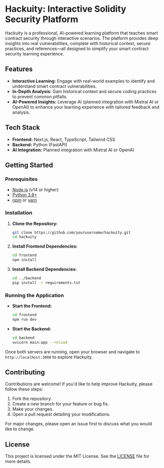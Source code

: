 # Hackuity: Interactive Solidity Security Platform

Hackuity is a professional, AI-powered learning platform that teaches smart contract security through interactive scenarios. The platform provides deep insights into real vulnerabilities, complete with historical context, secure practices, and references—all designed to simplify your smart contract security learning experience.

## Features

- **Interactive Learning:** Engage with real-world examples to identify and understand smart contract vulnerabilities.
- **In-Depth Analysis:** Gain historical context and secure coding practices to prevent common pitfalls.
- **AI-Powered Insights:** Leverage AI (planned integration with Mistral AI or OpenAI) to enhance your learning experience with tailored feedback and analysis.

## Tech Stack

- **Frontend:** Next.js, React, TypeScript, Tailwind CSS
- **Backend:** Python (FastAPI)
- **AI Integration:** Planned integration with Mistral AI or OpenAI

## Getting Started

### Prerequisites

- [Node.js](https://nodejs.org/) (v14 or higher)
- [Python 3.8+](https://www.python.org/downloads/)
- [npm](https://www.npmjs.com/) or [yarn](https://yarnpkg.com/)

### Installation

1. **Clone the Repository:**

    ```bash
    git clone https://github.com/yourusername/hackuity.git
    cd hackuity
    ```

2. **Install Frontend Dependencies:**

    ```bash
    cd frontend
    npm install
    ```

3. **Install Backend Dependencies:**

    ```bash
    cd ../backend
    pip install -r requirements.txt
    ```

### Running the Application

- **Start the Frontend:**

    ```bash
    cd frontend
    npm run dev
    ```

- **Start the Backend:**

    ```bash
    cd backend
    uvicorn main:app --reload
    ```

Once both servers are running, open your browser and navigate to `http://localhost:3000` to explore Hackuity.

## Contributing

Contributions are welcome! If you'd like to help improve Hackuity, please follow these steps:

1. Fork the repository.
2. Create a new branch for your feature or bug fix.
3. Make your changes.
4. Open a pull request detailing your modifications.

For major changes, please open an issue first to discuss what you would like to change.

## License

This project is licensed under the MIT License. See the [LICENSE](LICENSE) file for more details.

